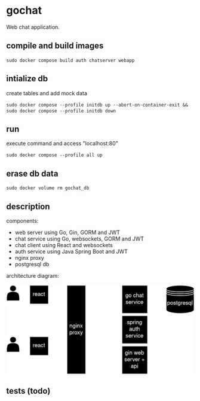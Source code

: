 
# gochat
Web chat application.

## compile and build images
```
sudo docker compose build auth chatserver webapp
```

## intialize db
create tables and add mock data
```
sudo docker compose --profile initdb up --abort-on-container-exit && sudo docker compose --profile initdb down
```

## run
execute command and access "localhost:80"
```
sudo docker compose --profile all up
```

## erase db data
```
sudo docker volume rm gochat_db
```

## description

components:
- web server using Go, Gin, GORM and JWT
- chat service using Go, websockets, GORM and JWT
- chat client using React and websockets
- auth service using Java Spring Boot and JWT
- nginx proxy
- postgresql db

architecture diagram:

<p style="text-align: center">
  <img src="diagram.png" />
</p>

## tests (todo)